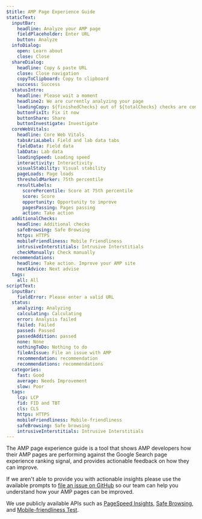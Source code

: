```yaml
---
$title: AMP Page Experience Guide
staticText:
  inputBar:
    headline: Analyze your AMP page
    fieldPlaceholder: Enter URL
    button: Analyze
  infoDialog:
    open: Learn about
    close: Close
  shareDialog:
    headline: Copy & paste URL
    close: Close navigation
    copyToClipboard: Copy to clipboard
    success: Success
  statusIntro:
    headline: Please wait a moment
    headline2: We are currently analyzing your page
    loadingCopy: ${finishedChecks} out of ${totalChecks} checks are completed
    buttonFixIt: Fix it now
    buttonShare: Share
    buttonInvestigate: Investigate
  coreWebVitals:
    headline: Core Web Vitals
    tabsAriaLabel: Field and lab data tabs
    fieldData: Field data
    labData: Lab data
    loadingSpeed: Loading speed
    interactivity: Interactivity
    visualStability: Visual stability
    pageLoads: Page loads
    thresholdMarker: 75th percentile
    resultLabels:
      scorePercentile: Score at 75th percentile
      score: Score
      opportunity: Opportunity to improve
      pagesPassing: Pages passing
      action: Take action
  additionalChecks:
    headline: Additional checks
    safeBrowsing: Safe Browsing
    https: HTTPS
    mobileFriendliness: Mobile Friendliness
    intrusiveInterstitials: Intrusive Interstitials
    checkManually: Check manually
  recommendations:
    headline: Take action. Improve your AMP site
    nextAdvice: Next advise
  tags:
    all: All
scriptText:
  inputBar:
    fieldError: Please enter a valid URL
  status:
    analyzing: Analyzing
    calculating: Calculating
    error: Analysis failed
    failed: Failed
    passed: Passed
    passedAddition: passed
    none: None
    nothingToDo: Nothing to do
    fileAnIssue: File an issue with AMP
    recommendation: recommendation
    recommendations: recommendations
  categories:
    fast: Good
    average: Needs Improvement
    slow: Poor
  tags:
    lcp: LCP
    fid: FID and TBT
    cls: CLS
    https: HTTPS
    mobileFriendliness: Mobile-friendliness
    safeBrowsing: Safe browsing
    intrusiveInterstitials: Intrusive Interstitials
---
```


The AMP page experience guide is a tool that shows AMP developers how their AMP pages are performing against the Google Search page experience ranking signal, and provides actionable feedback on how they can improve.

If we aren't able to provide you with actionable insights please use the available prompts to [file an issue on GitHub](https://github.com/ampproject/amphtml/issues/new?assignees=&labels=Type:+Page+experience&template=page-experience.md&title=Page+experience+issue) so our team can help you understand how your AMP pages can be improved.

We use publicly available APIs such as [PageSpeed Insights](https://developers.google.com/speed/pagespeed/insights/), [Safe Browsing](https://developers.google.com/safe-browsing/v4/lookup-api), and [Mobile-friendliness Test](https://search.google.com/test/mobile-friendly).
